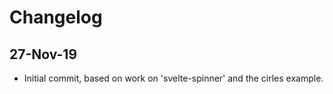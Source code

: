 # Changelog

## 27-Nov-19

- Initial commit, based on work on 'svelte-spinner' and the cirles example.
